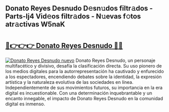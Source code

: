 ## Donato Reyes Desnudo D𝚎sn𝚞dos filtr𝚊dos - Parts-Ij4 Vid𝚎os filtr𝚊dos - N𝚞evas f𝚘tos atr𝚊ctivas W5naK

# <h2><a href="http://mb64dka.tromn.icu/?c=Donato+Reyes+Desnudo">🔗👉👉👉 Donato Reyes Desnudo 🔗🔗</a></h2>

[![Donato Reyes Desnudo nuevo](https://i.imgur.com/pEAQMta.gif)](http://mb64dka.tromn.icu/?c=Donato+Reyes+Desnudo)
Donato Reyes Desnudo, un personaje multifacético y divisivo, desafía la clasificación directa. Su uso pionero de los medios digitales para la autorrepresentación ha cautivado y enfurecido a los espectadores, encendiendo debates sobre la identidad, la expresión artística y la naturaleza evolutiva de las sociedades en línea. Independientemente de sus movimientos futuros, su importancia en la era digital es incuestionable. Con una determinación inquebrantable y un encanto innegable, el impacto de Donato Reyes Desnudo en la comunidad digital es inmenso.
